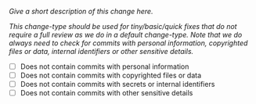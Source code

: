 *Give a short description of this change here.*

*This change-type should be used for tiny/basic/quick fixes that do not require
a full review as we do in a default change-type. Note that we do always need to
check for commits with personal information, copyrighted files or data, internal
identifiers or other sensitive details.*

- [ ] Does not contain commits with personal information
- [ ] Does not contain commits with copyrighted files or data
- [ ] Does not contain commits with secrets or internal identifiers
- [ ] Does not contain commits with other sensitive details
